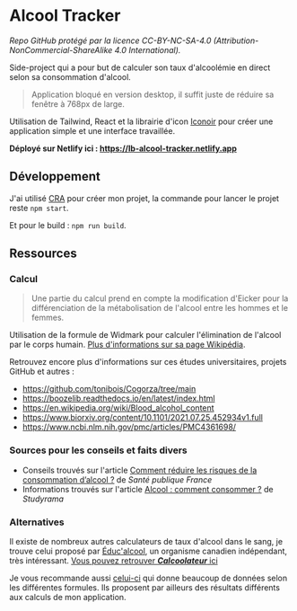 # Alcool Tracker

_Repo GitHub protégé par la licence CC-BY-NC-SA-4.0 (Attribution-NonCommercial-ShareAlike 4.0 International)._

Side-project qui a pour but de calculer son taux d'alcoolémie en direct selon sa consommation d'alcool.

> Application bloqué en version desktop, il suffit juste de réduire sa fenêtre à 768px de large.

Utilisation de Tailwind, React et la librairie d'icon [Iconoir](https://iconoir.com) pour créer une application simple et une interface travaillée.

**Déployé sur Netlify ici : https://lb-alcool-tracker.netlify.app**

## Développement

J'ai utilisé [CRA](https://github.com/facebook/create-react-app) pour créer mon projet, la commande pour lancer le projet reste `npm start`.

Et pour le build : `npm run build`.

## Ressources

### Calcul

> Une partie du calcul prend en compte la modification d'Eicker pour la différenciation de la métabolisation de l'alcool entre les hommes et le femmes.

Utilisation de la formule de Widmark pour calculer l'élimination de l'alcool par le corps humain. [Plus d'informations sur sa page Wikipédia](https://fr.wikipedia.org/wiki/Erik_Widmark).

Retrouvez encore plus d'informations sur ces études universitaires, projets GitHub et autres :

- https://github.com/tonibois/Cogorza/tree/main
- https://boozelib.readthedocs.io/en/latest/index.html
- https://en.wikipedia.org/wiki/Blood_alcohol_content
- https://www.biorxiv.org/content/10.1101/2021.07.25.452934v1.full
- https://www.ncbi.nlm.nih.gov/pmc/articles/PMC4361698/

### Sources pour les conseils et faits divers

- Conseils trouvés sur l'article [Comment réduire les risques de la consommation d’alcool ?](https://www.santepubliquefrance.fr/determinants-de-sante/alcool/articles/comment-reduire-les-risques-de-la-consommation-d-alcool#:~:text=Ces%20mêmes%20experts%20recommandent%20d,et%20les%20activités%20à%20risque) de _Santé publique France_
- Informations trouvés sur l'article [Alcool : comment consommer ?](https://www.studyrama.com/vie-etudiante/sante-se-proteger/drogues-et-dependances/alcool-comment-consommer-74087#:~:text=D'autre%20part%2C%20il%20est,avec%20des%20boissons%20non%20alcoolisées.) de _Studyrama_

### Alternatives

Il existe de nombreux autres calculateurs de taux d'alcool dans le sang, je trouve celui proposé par [Éduc'alcool](https://www.educalcool.qc.ca), un organisme canadien indépendant, très intéressant.
[Vous pouvez retrouver **_Calcoolateur_** ici](https://www.educalcool.qc.ca/outils/calcoolateur/)

Je vous recommande aussi [celui-ci](https://dasinternetz.com/alccalc.html) qui donne beaucoup de données selon les différentes formules.
Ils proposent par ailleurs des résultats différents aux calculs de mon application.
